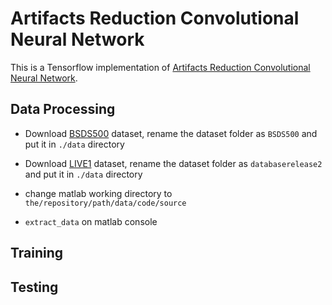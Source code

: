 # Artifacts Reduction Convolutional Neural Network

This is a Tensorflow implementation of [Artifacts Reduction Convolutional Neural Network](https://arxiv.org/abs/1504.06993).

## Data Processing

* Download [BSDS500](http://www.eecs.berkeley.edu/Research/Projects/CS/vision/grouping/BSR/BSR_bsds500.tgz) dataset, rename the dataset folder as `BSDS500` and put it in `./data` directory

* Download [LIVE1](http://live.ece.utexas.edu/research/quality/release2/databaserelease2.zip) dataset, rename the dataset folder as `databaserelease2` and put it in `./data` directory

* change matlab working directory to `the/repository/path/data/code/source`

* `extract_data` on matlab console

## Training

## Testing